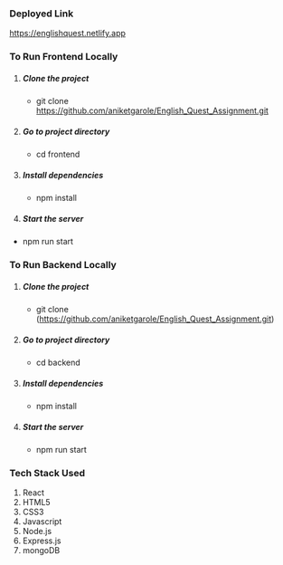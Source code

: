 ### Deployed Link

https://englishquest.netlify.app


### To Run Frontend Locally

1. ##### Clone the project
    * git clone https://github.com/aniketgarole/English_Quest_Assignment.git

2. ##### Go to project directory
    * cd frontend

3. ##### Install dependencies
    * npm install

4. ##### Start the server
 * npm run start


### To Run Backend Locally

1. ##### Clone the project
    * git clone (https://github.com/aniketgarole/English_Quest_Assignment.git)

2. ##### Go to project directory
    * cd backend

3. ##### Install dependencies
    * npm install

4. ##### Start the server
    * npm run start 



### Tech Stack Used
1. React
2. HTML5
3. CSS3
4. Javascript
5. Node.js
6. Express.js
7. mongoDB
